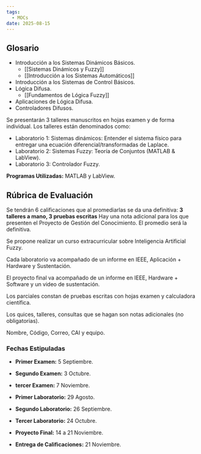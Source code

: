 ```yaml
---
tags:
  - MOCs
date: 2025-08-15
---
```

## Glosario

- Introducción a los Sistemas Dinámicos Básicos.
	- [[Sistemas Dinámicos y Fuzzy]]
	- [[Introducción a los Sistemas Automáticos]]
- Introducción a los Sistemas de Control Básicos.
- Lógica Difusa.
	- [[Fundamentos de Lógica Fuzzy]]
- Aplicaciones de Lógica Difusa.
- Controladores Difusos.

Se presentarán 3 talleres manuscritos en hojas examen y de forma individual. Los talleres están denominados como:

- Laboratorio 1: Sistemas dinámicos: Entender el sistema físico para entregar una ecuación diferencial/transformadas de Laplace.
- Laboratorio 2: Sistemas Fuzzy: Teoría de Conjuntos (MATLAB & LabView).
- Laboratorio 3: Controlador Fuzzy.

**Programas Utilizadas:** MATLAB y LabView.
## Rúbrica de Evaluación

Se tendrán 6 calificaciones que al promediarlas se da una definitiva: **3 talleres a mano, 3 pruebas escritas**  Hay una nota adicional para los que presenten el Proyecto de Gestión del Conocimiento. El promedio será la definitiva.

Se propone realizar un curso extracurricular sobre Inteligencia Artificial Fuzzy.

Cada laboratorio va acompañado de un informe en IEEE, Aplicación + Hardware y Sustentación.

El proyecto final va acompañado de un informe en IEEE, Hardware + Software y un video de sustentación.

Los parciales constan de pruebas escritas con hojas examen y calculadora científica.

Los quices, talleres, consultas que se hagan son notas adicionales (no obligatorias).

Nombre, Código, Correo, CAI y equipo.
### Fechas Estipuladas

- **Primer Examen:** 5 Septiembre.
- **Segundo Examen:** 3 Octubre.
- **tercer Examen:** 7 Noviembre.

- **Primer Laboratorio:** 29 Agosto.
- **Segundo Laboratorio:** 26 Septiembre.
- **Tercer Laboratorio:** 24 Octubre.
- **Proyecto Final:** 14 a 21 Noviembre.
  
- **Entrega de Calificaciones:** 21 Noviembre.